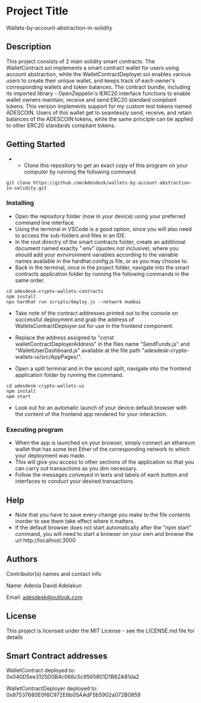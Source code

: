 # Project Title
Wallets-by-account-abstraction-in-solidity

## Description

This project consists of 2 main solidity smart contracts. The WalletContract.sol implements a smart contract wallet for users using account abstraction, while the WalletContractDeployer.sol enables various users to create their unique wallet, and keeps track of each owner's corresponding wallets and token balances. The contract bundle, including its imported library - OpenZeppelin's IERC20 interface functions to enable wallet owners maintain, receive and send ERC20 standard compliant tokens. This version implements support for my custom test tokens named ADESCOIN. Users of this wallet get to seamlessly send, receive, and retain balances of the ADESCOIN tokens, while the same principle can be applied to other ERC20 standards compliant tokens.

## Getting Started
* * Clone this repository to get an exact copy of this program on your computer by running the following command.

```
git clone https://github.com/Adesdesk/wallets-by-account-abstraction-in-solidity.git
```

### Installing
* Open the repository folder (now in your device) using your preferred command line interface. 
* Using the terminal in VSCode is a good option, since you will also need  to access the sub-folders and files in an IDE.
* In the root directry of the smart contracts folder, create an additional document named exactly ".env" (quotes not inclusive), where you should add your evnvironment variables according to the variable names available in the hardhat.config.js file, or as you may choose to.
* Back in the terminal, once in the project folder, navigate into the smart contracts application folder by running the following commands in the same order.

```
cd adesdesk-crypto-wallets-contracts
npm install
npx hardhat run scripts/deploy.js --network mumbai
```

* Take note of the contract addresses printed out to the console on successful deployment and grab the address of WalletsContractDeployer.sol for use in the frontend component. 
* Replace the address assigned to "const walletContractDeployerAddress" in the files name "SendFunds.js" and "WalletUserDashboard.js" available at the file path "adesdesk-crypto-wallets-ui/src/AppPages/".

* Open a split terminal and in the second split, navigate into the frontend application folder by running the command.

```
cd adesdesk-crypto-wallets-ui
npm install
npm start
```

* Look out for an automatic launch of your device default browser with the content of the frontend app rendered for your interaction.

### Executing program

* When the app is launched on your browser, simply connect an ethereum wallet that has some test Ether of the corresponding network to which your deployment was made.
* This will give you access to other sections of the application so that you can carry out transactions as you dim necessary.
* Follow the messages conveyed in texts and labels of each button and interfaces to conduct your desired transactions.

## Help

* Note that you have to save every change you make to the file contents inorder to see them take effect where it matters.
* If the default browser does not start automatically after the "npm start" command, you will need to start a browser on your own and browse the url http://localhost:3000

## Authors

Contributor(s) names and contact info

Name: Adeola David Adelakun

Email: adesdesk@outlook.com

## License

This project is licensed under the MIT License - see the LICENSE.md file for details

## Smart Contract addresses
WalletContract deployed to: 0x040D5ee3125D0B4c066c5c9565801D1B62A81da2

WalletContractDeployer deployed to: 0x87537680E0f6C972E6b05AAdF5b5902a072B0859